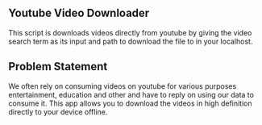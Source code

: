 ## Youtube Video Downloader 

This script is downloads videos directly from youtube by giving the video search term as its input and path to download the file to in your localhost. 

## Problem Statement
We often rely on consuming videos on youtube for various purposes entertainment, education and other and have to reply on using our data to consume it. This app allows you to download the videos in high definition directly to your device offline.  

